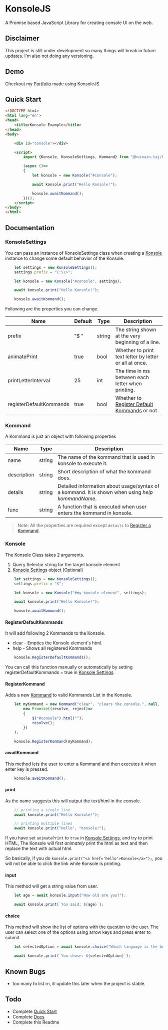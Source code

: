 # KonsoleJS
A Promise based JavaScript Library for creating console UI on the web.

## Disclaimer
This project is still under development so many things will break in future updates.
I'm also not doing any versioning.

## Demo
Checkout my [Portfolio](https://husnaintaj.github.io/) made using  KonsoleJS

## Quick Start

```html
<!DOCTYPE html>
<html lang="en">
<head>
    <title>Konsole Example</title>
</head>
<body>

    <div id="console"></div>

    <script>
        import {Konsole, KonsoleSettings, Kommand} from "@husnain.taj/konsolejs";

        (async ()=>
        {
            let konsole = new Konsole("#console");

            await konsole.print("Hello Konsole!");

            konsole.awaitKommand();
        })();
    </script>
</body>
</html>
```
## Documentation
### KonsoleSettings

You can pass an instance of KonsoleSettings class when creating a [Konsole](#konsole) instance to change some default behavior of the Konsole.

```js
    let settings = new KonsoleSettings();
    settings.prefix = "C:\\>";

    let konsole = new Konsole("#console", settings);

    await konsole.print("Hello Konsole!");

    konsole.awaitKommand();
```

Following are the properties you can change.

| Name | Default | Type | Description |
| ------ | ------ | ------ | ------ |
| prefix | "$ " | string | The string shown at the very beginning of a line. |
| animatePrint | true | bool | Whether to print text letter by letter or all at once. |
| printLetterInterval | 25 | int | The time in ms between each letter when printing. |
| registerDefaultKommands | true | bool | Whether to [Register Default Kommands](#registerdefaultkommands) or not. |

### Kommand
A Kommand is just an object with following properties


| Name | Type | Description |
| ------ | ------ | ------ |
| name | string | The name of the kommand that is used in konsole to execute it. |
| description | string | Short description of what the kommand does. |
| details | string | Detailed information about usage/syntax of a kommand. It is shown when using *help kommandName*. |
| func | string | A function that is executed when user enters the kommand in konsole. |

> Note: All the properties are required except `details` to [Register a Kommand](#registerkommand).

### Konsole
The Konsole Class takes 2 arguments.
1. Query Selector string for the target konsole element
2. [Konsole Settings](#konsolesettings) object (Optional)

```js
    let settings = new KonsoleSettings();
    settings.prefix = "$";

    let konsole = new Konsole("#my-konsole-element", settings);

    await konsole.print("Hello Konsole!");

    konsole.awaitKommand();
```


#### RegisterDefaultKommands
It will add following 2 Kommands to the Konsole.
- clear - Empties the Konsole element's html.
- help - Shows all registered Kommands
```js
    konsole.RegisterDefaultKommands();
```
You can call this function manually or automatically by setting registerDefaultKommands = true in [Konsole Settings](#konsolesettings).

#### RegisterKommand
Adds a new [Kommand](#kommand) to valid Kommands List in the Konsole.
```js
    let myKommand = new Kommand("clear", "clears the console.", null, () =>
        new Promise((resolve, reject)=>
        {
            $("#console").html("");
            resolve();
        })
    );

    konsole.RegisterKommand(myKommand);
```

#### awaitKommand
This method lets the user to enter a Kommand and then executes it when enter key is pressed.
```js
    konsole.awaitKommand();
```

#### print
As the name suggests this will output the text/html in the console.
```js
    // printing a single line
    await konsole.print("Hello Konsole!");

    // printing multiple lines 
    await konsole.print("Hello", "Konsole!");
```
If you have set `animatePrint` to `true` in [Konsole Settings](#konsolesettings), and try to print HTML, The Konsole will first *animately* print the html as text and then replace the text with actual html.

So basically, if you do `konsole.print("<a href='hello'>Konsole</a>");`, you will not be able to click the link while Konsole is printing.

#### input
This method will get a string value from user.

```js
    let age = await konsole.input("How old are you?");

    await konsole.print(`You said: ${age}`);
```
#### choice
This method will show the list of options with the question to the user. The user can select one of the options using arrow keys and press enter to submit.
```js
    let selectedOption = await konsole.choice("Which language is the best?", ["C#", "C Sharp", "C++++", "Microsoft Java"]);

    await konsole.print(`You chose: ${selectedOption}`);
```

## Known Bugs
- too many to list rn, ill update this later when the project is stable.

## Todo
- Complete [Quick Start](#quick-start)
- Complete [Docs](#documentation)
- Complete this Readme